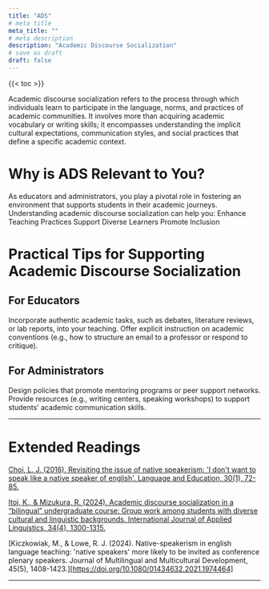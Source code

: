 ```yaml
---
title: "ADS"
# meta title
meta_title: ""
# meta description
description: "Academic Discourse Socialization"
# save as draft
draft: false
---
```


{{< toc >}}

Academic discourse socialization refers to the process through which individuals learn to participate in the language, norms, and practices of academic communities. It involves more than acquiring academic vocabulary or writing skills; it encompasses understanding the implicit cultural expectations, communication styles, and social practices that define a specific academic context.

# Why is ADS Relevant to You?
As educators and administrators, you play a pivotal role in fostering an environment that supports students in their academic journeys. Understanding academic discourse socialization can help you:
Enhance Teaching Practices
Support Diverse Learners
Promote Inclusion

# Practical Tips for Supporting Academic Discourse Socialization

## For Educators
Incorporate authentic academic tasks, such as debates, literature reviews, or lab reports, into your teaching.
Offer explicit instruction on academic conventions (e.g., how to structure an email to a professor or respond to critique).

## For Administrators
Design policies that promote mentoring programs or peer support networks.
Provide resources (e.g., writing centers, speaking workshops) to support students’ academic communication skills.

<hr>

# Extended Readings

[Choi, L. J. (2016). Revisiting the issue of native speakerism: 'I don't want to speak like a native speaker of english'. Language and Education, 30(1), 72-85.](https://doi.org/10.1080/09500782.2015.1089887)

[Itoi, K., & Mizukura, R. (2024). Academic discourse socialization in a “bilingual” undergraduate course: Group work among students with diverse cultural and linguistic backgrounds. International Journal of Applied Linguistics, 34(4), 1300-1315.](https://doi.org/10.1111/ijal.12571)

[Kiczkowiak, M., & Lowe, R. J. (2024). Native-speakerism in english language teaching: 'native speakers' more likely to be invited as conference plenary speakers. Journal of Multilingual and Multicultural Development, 45(5), 1408-1423.][https://doi.org/10.1080/01434632.2021.1974464]

<hr>
